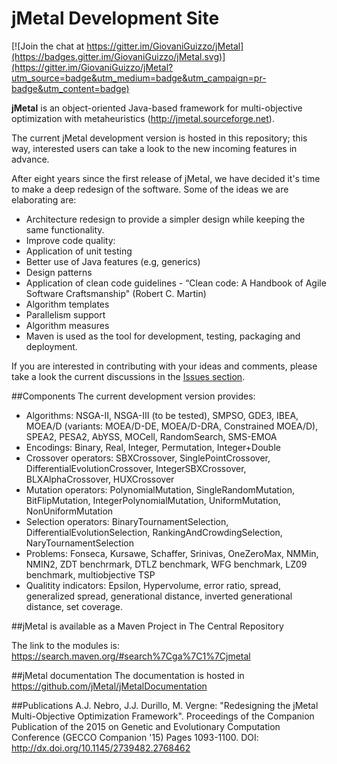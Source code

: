 # jMetal Development Site

[![Join the chat at https://gitter.im/GiovaniGuizzo/jMetal](https://badges.gitter.im/GiovaniGuizzo/jMetal.svg)](https://gitter.im/GiovaniGuizzo/jMetal?utm_source=badge&utm_medium=badge&utm_campaign=pr-badge&utm_content=badge)

**jMetal** is an object-oriented Java-based framework for multi-objective optimization with metaheuristics
(http://jmetal.sourceforge.net).

The current jMetal development version is hosted in this repository; this way, interested users can take a look to
the new incoming features in advance.

After eight years since the first release of jMetal, we have decided it's time to make a deep redesign of the
software. Some of the ideas we are elaborating are:

* Architecture redesign to provide a simpler design while keeping the same functionality.
* Improve code quality:
 * Application of unit testing
 * Better use of Java features (e.g, generics)
 * Design patterns
 * Application of clean code guidelines - “Clean code: A Handbook of Agile Software Craftsmanship" (Robert C. Martin)
* Algorithm templates
* Parallelism support
* Algorithm measures
* Maven is used as the tool for development, testing, packaging and deployment.

If you are interested in contributing with your ideas and comments, please take a look the current discussions in the [Issues section](https://github.com/jMetal/jMetal/issues).

<div id='id-features'/>

##Components
The current development version provides:

* Algorithms: NSGA-II, NSGA-III (to be tested), SMPSO, GDE3, IBEA, MOEA/D (variants: MOEA/D-DE, MOEA/D-DRA, Constrained MOEA/D), SPEA2, PESA2, AbYSS, MOCell, RandomSearch, SMS-EMOA
* Encodings: Binary, Real, Integer, Permutation, Integer+Double
* Crossover operators: SBXCrossover, SinglePointCrossover, DifferentialEvolutionCrossover, IntegerSBXCrossover, BLXAlphaCrossover, HUXCrossover
* Mutation operators: PolynomialMutation, SingleRandomMutation, BitFlipMutation, IntegerPolynomialMutation, UniformMutation, NonUniformMutation
* Selection operators:  BinaryTournamentSelection, DifferentialEvolutionSelection, RankingAndCrowdingSelection, NaryTournamentSelection
* Problems: Fonseca, Kursawe, Schaffer, Srinivas, OneZeroMax, NMMin, NMIN2, ZDT benchrmark, DTLZ benchmark, WFG benchmark, LZ09 benchmark, multiobjective TSP
* Qualitity indicators: Epsilon, Hypervolume, error ratio, spread, generalized spread, generational distance, inverted generational distance, set coverage.

<div id='id-maven'/>
##jMetal is available as a Maven Project in The Central Repository

The link to the modules is: https://search.maven.org/#search%7Cga%7C1%7Cjmetal

##jMetal documentation
The documentation is hosted in https://github.com/jMetal/jMetalDocumentation

##Publications
A.J. Nebro, J.J. Durillo, M. Vergne: "Redesigning the jMetal Multi-Objective Optimization Framework". Proceedings of the Companion Publication of the 2015 on Genetic and Evolutionary Computation Conference (GECCO Companion '15) Pages 1093-1100. DOI: http://dx.doi.org/10.1145/2739482.2768462

<!--
####Code coverage (25th January 2015)

|Class % |Method %| Line % |
|--------|--------|--------|
|17,8% (48/ 270) |	16,8% (243/ 1443) |	13,4% (1199/ 8975)

-->

